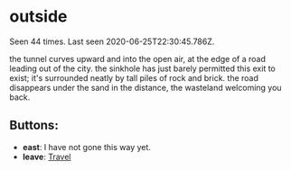 # outside

Seen 44 times. Last seen 2020-06-25T22:30:45.786Z.

the tunnel curves upward and into the open air, at the edge of a road leading out of the city. the sinkhole has just barely permitted this exit to exist; it's surrounded neatly by tall piles of rock and brick. the road disappears under the sand in the distance, the wasteland welcoming you back.

## Buttons:

- **east**: I have not gone this way yet.
- **leave**: [Travel](Travel-travel.md)